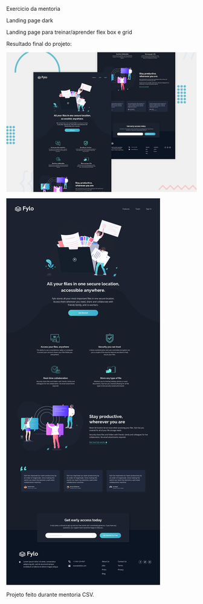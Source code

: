 Exercicio da mentoria

Landing page dark

Landing page para treinar/aprender flex box e grid

Resultado final do projeto:


![Getting Started](./images/desktop-preview.jpg)


![Getting Started](./images/desktop-design.jpg)


Projeto feito durante mentoria CSV.